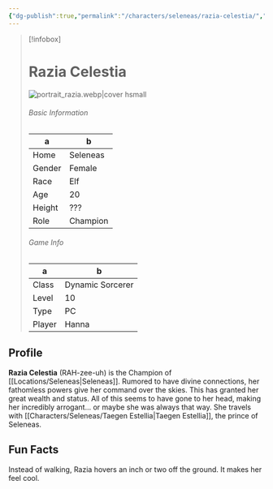 ```yaml
---
{"dg-publish":true,"permalink":"/characters/seleneas/razia-celestia/","pinned":true}
---
```


> [!infobox]
> # Razia Celestia
> ![portrait_razia.webp|cover hsmall](/img/user/z_Assets/portrait_razia.webp)
> ###### Basic Information
> a | b  |
> ---|---|
> Home |Seleneas |
> Gender | Female |
> Race | Elf |
> Age | 20 |
> Height | ??? |
> Role | Champion |
> ###### Game Info
> a | b  |
> ---|---|
> Class | Dynamic Sorcerer |
> Level | 10 |
> Type | PC |
> Player | Hanna |


## Profile
**Razia Celestia** (RAH-zee-uh) is the Champion of [[Locations/Seleneas\|Seleneas]]. Rumored to have divine connections, her fathomless powers give her command over the skies. This has granted her great wealth and status. All of this seems to have gone to her head, making her incredibly arrogant... or maybe she was always that way. She travels with [[Characters/Seleneas/Taegen Estellia\|Taegen Estellia]], the prince of Seleneas.

## Fun Facts
Instead of walking, Razia hovers an inch or two off the ground. It makes her feel cool.


